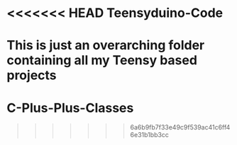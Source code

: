 <<<<<<< HEAD
Teensyduino-Code
================

This is just an overarching folder containing all my Teensy based projects
=======
C-Plus-Plus-Classes
===================
>>>>>>> 6a6b9fb7f33e49c9f539ac41c6ff46e31b1bb3cc
